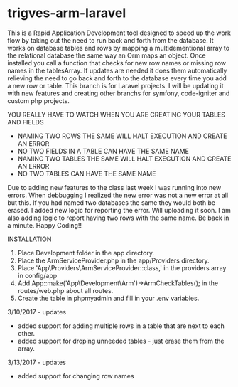 # trigves-arm-laravel
This is a Rapid Application Development tool designed to speed up the work flow by taking out the need to run back and forth from the database. It works on database tables and rows by mapping a multidementional array to the relational database the same way an Orm maps an object. Once installed you call a function that checks for new row names or missing row names in the tablesArray. If updates are needed it does them automatically relieving the need to go back and forth to the database every time you add a new row or table. This branch is for Laravel projects. I will be updating it with new features and creating other branchs for symfony, code-igniter and custom php projects.

YOU REALLY HAVE TO WATCH WHEN YOU ARE CREATING YOUR TABLES AND FIELDS  
* NAMING TWO ROWS THE SAME WILL HALT EXECUTION AND CREATE AN ERROR  
* NO TWO FIELDS IN A TABLE CAN HAVE THE SAME NAME  
* NAMING TWO TABLES THE SAME WILL HALT EXECUTION AND CREATE AN ERROR  
* NO TWO TABLES CAN HAVE THE SAME NAME  

Due to adding new features to the class last week I was running into new errors. When debbugging I realized the new error was not a new error at all but this. If you had named two databases the same they would both be erased. I added new logic for reporting the error. Will uploading it soon. I am also adding logic to report having two rows with the same name. Be back in a minute. Happy Coding!!  

INSTALLATION  
1) Place Development folder in the app directory.  
2) Place the ArmServiceProvider.php in the app/Providers directory.  
3) Place 'App\Providers\ArmServiceProvider::class,' in the providers array in config/app  
4) Add App::make('App\Development\Arm')->ArmCheckTables(); in the routes/web.php about all routes.  
5) Create the table in phpmyadmin and fill in your .env variables.


3/10/2017 - updates  
* added support for adding multiple rows in a table that are next to each other.  
* added support for droping unneeded tables - just erase them from the array.  

3/13/2017 - updates  
* added support for changing row names
